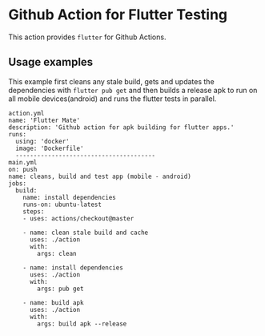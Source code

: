 # Github Action for Flutter Testing

This action provides `flutter` for Github Actions.

## Usage examples

This example first cleans any stale build, gets and updates the dependencies with `flutter pub get` and then
builds a release apk to run on all mobile devices(android) and runs the flutter tests in parallel.

```
action.yml
name: 'Flutter Mate'
description: 'Github action for apk building for flutter apps.'
runs:
  using: 'docker'
  image: 'Dockerfile'
  ---------------------------------------
main.yml
on: push
name: cleans, build and test app (mobile - android)
jobs:
  build:
    name: install dependencies
    runs-on: ubuntu-latest
    steps:
    - uses: actions/checkout@master

    - name: clean stale build and cache
      uses: ./action
      with:
        args: clean

    - name: install dependencies
      uses: ./action
      with:
        args: pub get

    - name: build apk
      uses: ./action
      with:
        args: build apk --release
```
